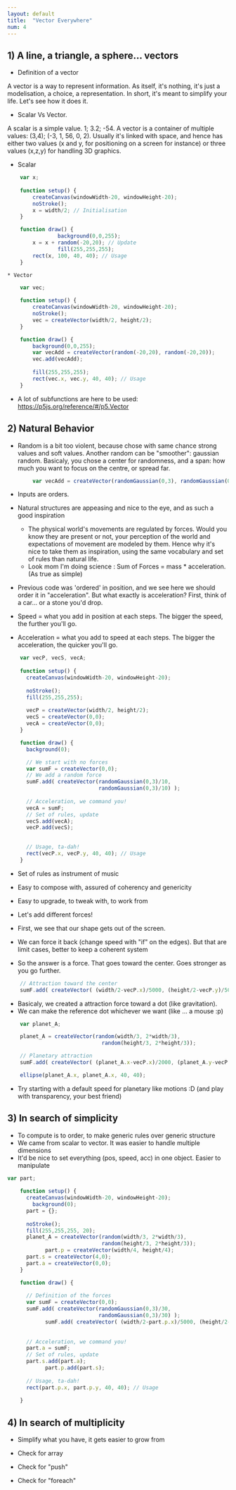 ```yaml
---
layout: default
title:  "Vector Everywhere"
num: 4
---
```


## 1) A line, a triangle, a sphere... vectors

  * Definition of a vector

A vector is a way to represent information. As itself, it's nothing, it's just a modelisation, a choice, a representation. In short, it's meant to simplify your life. Let's see how it does it.

  * Scalar Vs Vector.

A scalar is a simple value. 1; 3.2; -54. A vector is a container of multiple values: (3,4); (-3, 1, 56, 0, 2). Usually it's linked with space, and hence has either two values (x and y, for positioning on a screen for instance) or three values (x,z,y) for handling 3D graphics. 

  * Scalar 
```javascript
    var x;
    
    function setup() {
        createCanvas(windowWidth-20, windowHeight-20);
        noStroke();
        x = width/2; // Initialisation
    }

    function draw() {
                background(0,0,255);
        x = x + random(-20,20); // Update
                fill(255,255,255);
        rect(x, 100, 40, 40); // Usage
    }
```

    * Vector

```javascript
    var vec;
    
    function setup() {
        createCanvas(windowWidth-20, windowHeight-20);
        noStroke();
        vec = createVector(width/2, height/2);
    }

    function draw() {
        background(0,0,255);
        var vecAdd = createVector(random(-20,20), random(-20,20));
        vec.add(vecAdd);
      
        fill(255,255,255);
        rect(vec.x, vec.y, 40, 40); // Usage
    }
```

  * A lot of subfunctions are here to be used: https://p5js.org/reference/#/p5.Vector


## 2) Natural Behavior

  * Random is a bit too violent, because chose with same chance strong values and soft values. Another random can be "smoother": gaussian random. Basicaly, you chose a center for randomness, and a span: how much you want to focus on the centre, or spread far.

```javascript
        var vecAdd = createVector(randomGaussian(0,3), randomGaussian(0,3));
```


  * Inputs are orders.
  * Natural structures are appeasing and nice to the eye, and as such a good inspiration
    * The physical world's movements are regulated by forces. Would you know they are present or not, your perception of the world and expectations of movement are modeled by them. Hence why it's nice to take them as inspiration, using the same vocabulary and set of rules than natural life.
    * Look mom I'm doing science : Sum of Forces = mass * acceleration. (As true as simple)
  * Previous code was 'ordered' in position, and we see here we should order it in "acceleration". But what exactly is acceleration? First, think of a car... or a stone you'd drop.

  * Speed = what you add in position at each steps. The bigger the speed, the further you'll go.
  * Acceleration = what you add to speed at each steps. The bigger the acceleration, the quicker you'll go.

```javascript
    var vecP, vecS, vecA;
    
    function setup() {
      createCanvas(windowWidth-20, windowHeight-20);
      
      noStroke();
      fill(255,255,255);
      
      vecP = createVector(width/2, height/2);
      vecS = createVector(0,0);
      vecA = createVector(0,0);
    }

    function draw() {
      background(0);

      // We start with no forces
      var sumF = createVector(0,0);
      // We add a random force
      sumF.add( createVector(randomGaussian(0,3)/10,
                             randomGaussian(0,3)/10) );
            
      // Acceleration, we command you!
      vecA = sumF;
      // Set of rules, update
      vecS.add(vecA);
      vecP.add(vecS);

      
      // Usage, ta-dah!
      rect(vecP.x, vecP.y, 40, 40); // Usage
    }     
```


  * Set of rules as instrument of music
  * Easy to compose with, assured of coherency and genericity
  * Easy to upgrade, to tweak with, to work from

  * Let's add different forces!
  * First, we see that our shape gets out of the screen.
  * We can force it back (change speed with "if" on the edges). But that are limit cases, better to keep a coherent system
  * So the answer is a force. That goes toward the center. Goes stronger as you go further.


```javascript
    // Attraction toward the center
    sumF.add( createVector( (width/2-vecP.x)/5000, (height/2-vecP.y)/5000) );
```



  * Basicaly, we created a attraction force toward a dot (like gravitation).
  * We can make the reference dot whichever we want (like ... a mouse :p)

```javascript
    var planet_A;

    planet_A = createVector(random(width/3, 2*width/3),
                              random(height/3, 2*height/3));

    // Planetary attraction
    sumF.add( createVector( (planet_A.x-vecP.x)/2000, (planet_A.y-vecP.y)/2000) );

    ellipse(planet_A.x, planet_A.x, 40, 40);
```
  
  * Try starting with a default speed for planetary like motions :D (and play with transparency, your best friend)


## 3) In search of simplicity

  * To compute is to order, to make generic rules over generic structure
  * We came from scalar to vector. It was easier to handle multiple dimensions
  * It'd be nice to set everything (pos, speed, acc) in one object. Easier to manipulate


```javascript
var part;
      
    function setup() {
      createCanvas(windowWidth-20, windowHeight-20);
        background(0);
      part = {};
      
      noStroke();
      fill(255,255,255, 20); 
      planet_A = createVector(random(width/3, 2*width/3),
                              random(height/3, 2*height/3));
            part.p = createVector(width/4, height/4);
      part.s = createVector(4,0);
      part.a = createVector(0,0);
    }

    function draw() {
     
      // Definition of the forces
      var sumF = createVector(0,0);
      sumF.add( createVector(randomGaussian(0,3)/30,
                             randomGaussian(0,3)/30) );
            sumF.add( createVector( (width/2-part.p.x)/5000, (height/2-part.p.y)/5000) );
            
            
      // Acceleration, we command you!
      part.a = sumF;
      // Set of rules, update
      part.s.add(part.a);
            part.p.add(part.s);
      
      // Usage, ta-dah!
      rect(part.p.x, part.p.y, 40, 40); // Usage
      
    }     
```

## 4) In search of multiplicity

  * Simplify what you have, it gets easier to grow from

 * Check for array
 * Check for "push"
 * Check for "foreach"
